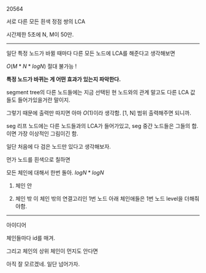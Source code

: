 20564

서로 다른 모든 흰색 정점 쌍의 LCA

시간제한 5초에 N, M이 50만.

---

일단 특정 노드가 바뀔 때마다 다른 모든 노드에 LCA를 해준다고 생각해보면

$O(M * N * logN)$ 절대 불가능 !

**특정 노드가 바뀌는 게 어떤 효과가 있는지 파악한다.**
   
segment tree의 다른 노드들에는 지금 선택된 현 노드와의 관계 말고도 다른 LCA 값들도 들어가있을거란 말이지.

그렇기 때문에 출력만 따지면 아마 $O(1)$이라 생각함. [1, N] 범위 출력해주면 되니까.

seg 리프 노드에는 다른 노드들과의 LCA가 들어가있고, seg 중간 노드들은 그들의 합. 이면 가장 이상적인 그림이긴 함.

일단 처음에 다 검은 노드만 있다고 생각해보자.

먼가 노드를 흰색으로 칠하면

모든 체인에 대해서 한번 돌아. $log N * log N$

1. 체인 안

2. 체인 밖
    이 체인 밖의 연결고리인 1번 노드 아래 체인애들은 1번 노드 level을 더해줘야함.


---

아이디어

체인들마다 id를 매겨.

그리고 체인의 상위 체인이 먼지도 안다면

아직 잘 모르겠네. 일단 넘어가자.